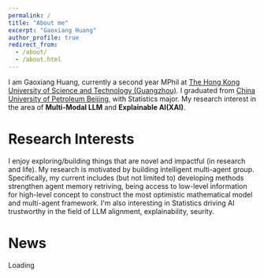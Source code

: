 ```yaml
---
permalink: /
title: "About me"
excerpt: "Gaoxiang Huang"
author_profile: true
redirect_from: 
  - /about/
  - /about.html
---
```


I am Gaoxiang Huang, currently a second year MPhil at [The Hong Kong University of Science and Technology (Guangzhou)](https://www.hkust-gz.edu.cn/zh/?variant=zh-cn). I graduated from [China University of Petroleum Beijing](https://www.cup.edu.cn/), with Statistics major. My research interest in the area of **Multi-Modal LLM** and **Explainable AI(XAI)**.

Research Interests
======
I enjoy exploring/building things that are novel and impactful (in research and life). 
My research is motivated by building intelligent multi-agent group. Specifically, my current includes (but not limited to) developing methods strengthen agent memory retriving, being access to low-level information for high-level concept to construct the most optimistic mathematical model and multi-agent framework. I'm also interesting in Statistics driving AI trustworthy in the field of LLM alignment, explainability, seurity.

<!-- ### \colorbox{yellow}{Seeking postgraduate programs, please call me if someone are interested in me} -->

<!-- ### ==<span style="background:yellow;">I'm seeking postgraduate programs, please call me if someone are interested in me</span>== -->

News
======
Loading

<!-- Site-wide configuration
------
The main configuration file for the site is in the base directory in [_config.yml](https://github.com/academicpages/academicpages.github.io/blob/master/_config.yml), which defines the content in the sidebars and other site-wide features. You will need to replace the default variables with ones about yourself and your site's github repository. The configuration file for the top menu is in [_data/navigation.yml](https://github.com/academicpages/academicpages.github.io/blob/master/_data/navigation.yml). For example, if you don't have a portfolio or blog posts, you can remove those items from that navigation.yml file to remove them from the header. 

Create content & metadata
------
For site content, there is one markdown file for each type of content, which are stored in directories like _publications, _talks, _posts, _teaching, or _pages. For example, each talk is a markdown file in the [_talks directory](https://github.com/academicpages/academicpages.github.io/tree/master/_talks). At the top of each markdown file is structured data in YAML about the talk, which the theme will parse to do lots of cool stuff. The same structured data about a talk is used to generate the list of talks on the [Talks page](https://academicpages.github.io/talks), each [individual page](https://academicpages.github.io/talks/2012-03-01-talk-1) for specific talks, the talks section for the [CV page](https://academicpages.github.io/cv), and the [map of places you've given a talk](https://academicpages.github.io/talkmap.html) (if you run this [python file](https://github.com/academicpages/academicpages.github.io/blob/master/talkmap.py) or [Jupyter notebook](https://github.com/academicpages/academicpages.github.io/blob/master/talkmap.ipynb), which creates the HTML for the map based on the contents of the _talks directory).

**Markdown generator**

I have also created [a set of Jupyter notebooks](https://github.com/academicpages/academicpages.github.io/tree/master/markdown_generator
) that converts a CSV containing structured data about talks or presentations into individual markdown files that will be properly formatted for the academicpages template. The sample CSVs in that directory are the ones I used to create my own personal website at stuartgeiger.com. My usual workflow is that I keep a spreadsheet of my publications and talks, then run the code in these notebooks to generate the markdown files, then commit and push them to the GitHub repository.

How to edit your site's GitHub repository
------
Many people use a git client to create files on their local computer and then push them to GitHub's servers. If you are not familiar with git, you can directly edit these configuration and markdown files directly in the github.com interface. Navigate to a file (like [this one](https://github.com/academicpages/academicpages.github.io/blob/master/_talks/2012-03-01-talk-1.md) and click the pencil icon in the top right of the content preview (to the right of the "Raw | Blame | History" buttons). You can delete a file by clicking the trashcan icon to the right of the pencil icon. You can also create new files or upload files by navigating to a directory and clicking the "Create new file" or "Upload files" buttons. 

Example: editing a markdown file for a talk
![Editing a markdown file for a talk](/images/editing-talk.png)

For more info
------
More info about configuring academicpages can be found in [the guide](https://academicpages.github.io/markdown/). The [guides for the Minimal Mistakes theme](https://mmistakes.github.io/minimal-mistakes/docs/configuration/) (which this theme was forked from) might also be helpful.
 -->

<!-- * `2023.8.26` Texas A&M U offer of tongue got
* `2023.8.13` HKUST(GZ) offer recommendation got 
* `2023.8.10` Texas A&M U interview ended
* `2023.7.30` Hongkong University of Science and Technology(Guangzhou) Interview ended
* `2023.7.15` Hongkong University of Science and Technology(Guangzhou) arrived
* `2023.7.10` Southern University of Science and Technology Work Over
* `2023.6.30` Southern University of Science and Technology Work Opening
* `2023.6.30` RedBird Challenge Campe Over
* `2023.6.23` RedBird Challenge Camp Opening
* `2023.2.20` Finished paper of MCM in 2023
* `2023.2.20` 23Spring Semester begins
* `2023.2.17` MCM begins
* `2023.2.13` A paper was accepted by the Journal of System Simulation -->
